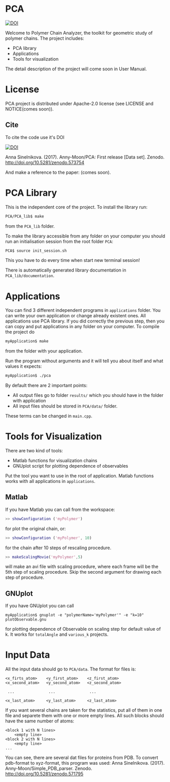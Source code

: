 # PCA

[![DOI](https://zenodo.org/badge/DOI/10.5281/zenodo.573754.svg)](https://doi.org/10.5281/zenodo.573754)

Welcome to Polymer Chain Analyzer, the toolkit for geometric study of polymer chains.
The project includes:
* PCA library
* Applications
* Tools for visualization

The detail description of the project will come soon in User Manual.

# License
PCA project is distributed under Apache-2.0 license (see LICENSE and NOTICE(comes soon)).

## Cite
To cite the code use it's DOI

[![DOI](https://zenodo.org/badge/DOI/10.5281/zenodo.573754.svg)](https://doi.org/10.5281/zenodo.573754)

Anna Sinelnikova. (2017). Anny-Moon/PCA: First release [Data set]. Zenodo. http://doi.org/10.5281/zenodo.573754

And make a reference to the paper: (comes soon).

# PCA Library
This is the independent core of the project. To install the library run:
```bash
PCA/PCA_lib$ make
```
from the `PCA_lib` folder.

To make the library accessible from any folder on your computer you should run an initialisation session from the root folder `PCA`:
```bash
PCA$ source init_session.sh
```
This you have to do every time when start new terminal session!

There is automatically generated library documentation in `PCA_lib/documentation`.

# Applications
You can find 3 different independent programs in `applications` folder. You can write your own application or change already existent ones. All applications use PCA library. If you did correctly the previous step, then you can copy and put applications in any folder on your computer.
To compile the project do
```bash
myApplication$ make
```
from the folder with your application.

Run the program without arguments and it will tell you about itself and what values it expects:
```bash
myApplication$ ./pca
```
By default there are 2 important points:
* All output files go to folder `results/` which you should have in the folder with application
* All input files should be stored in `PCA/data/` folder. 

These terms can be changed in `main.cpp`.

# Tools for Visualization
There are two kind of tools:
* Matlab functions for visualization chains
* GNUplot script for plotting dependence of observables

Put the tool you want to use in the root of application. Matlab functions works with all applications in `applications`.

## Matlab
If you have Matlab you can call from the workspace:
``` matlab
>> showConfiguration ('myPolymer')
```
for plot the original chain, or:
``` matlab
>> showConfiguration ('myPolymer', 10)
```
for the chain after 10 steps of rescaling procedure.

```matlab
>> makeScalingMovie('myPolymer',5)
```
will make an avi file with scaling procedure, where each frame will be the 5th step of scaling procedure. Skip the second argument for drawing each step of procedure.

## GNUplot
If you have GNUplot you can call
```
myApplication$ gnuplot -e "polymerName='myPolymer'" -e "k=10" plotObservable.gnu
```
for plotting dependence of Observable on scaling step for default value of k. It works for `totalAngle` and  `various_k` projects.

# Input Data
All the input data should go to `PCA/data`. The format for files is:
```
<x_firts_atom>    <y_first_atom>    <z_first_atom>
<x_second_atom>   <y_second_atom>   <z_second_atom>

 ...               ...               ...
 
<x_last_atom>     <y_last_atom>     <z_last_atom>
```

If you want several chains are taken for the statistics, put all of them in one file and separete them with one or more empty lines. All such blocks should have the same number of atoms:

```
<block 1 with N lines>
    <empty line>
<block 2 with N lines>
    <empty line>
...
```

You can see, there are several dat files for proteins from PDB. To convert pdb-format to xyz-format, this program was used: Anna Sinelnikova. (2017). Anny-Moon/Simple_PDB_parser. Zenodo. http://doi.org/10.5281/zenodo.571795
